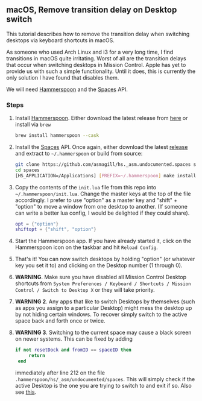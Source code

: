 <h2>macOS, Remove transition delay on Desktop switch</h2>

This tutorial describes how to remove the transition delay when switching
desktops via keyboard shortcuts in macOS.

As someone who used Arch Linux and i3 for a very long time,
I find transitions in macOS quite irritating. Worst of all are the
transition delays that occur when switching desktops in Mission Control.
Apple has yet to provide us with such a simple functionality. Until it does,
this is currently the only solution I have found that disables them.

We will need <a href="https://www.hammerspoon.org/">Hammerspoon</a>
and the <a href="https://github.com/asmagill/hs._asm.undocumented.spaces">Spaces</a>
API.

<h3>Steps</h3>

1. Install <a href="https://github.com/Hammerspoon/hammerspoon#how-do-i-install-it">Hammerspoon</a>. Either download the latest release from <a href="https://github.com/Hammerspoon/hammerspoon/releases/tag/0.9.93">here</a> or install via `brew`

    ```bash
    brew install hammerspoon --cask
    ```

2. Install the <a href="https://github.com/asmagill/hs._asm.undocumented.spaces#installation">Spaces</a> API. Once again, either download the latest <a href="https://github.com/asmagill/hs._asm.undocumented.spaces/releases">release</a> and extract to `~/.hammerspoon` or build from source:

    ```bash
    git clone https://github.com/asmagill/hs._asm.undocumented.spaces spaces
    cd spaces
    [HS_APPLICATION=/Applications] [PREFIX=~/.hammerspoon] make install
    ```

3. Copy the contents of the `init.lua` file from this repo into `~/.hammerspoon/init.lua`. Change the master keys at the top of the file accordingly. I prefer to use "option" as a master key and "shift" + "option" to move a window from one desktop to another. (If someone can write a better lua config, I would be delighted if they could share).

    ```lua
    opt = {"option"}
    shiftopt = {"shift", "option"}
    ```

4. Start the Hammerspoon app. If you have already started it, click on the Hammerspoon icon on the taskbar and hit `Reload Config`.

5. That's it! You can now switch desktops by holding "option" (or whatever key you set it to) and clicking on the Desktop number (1 through 0).

6. <b>WARNING</b>. Make sure you have disabled all Mission Control Desktop shortcuts from `System Preferences / Keyboard / Shortcuts / Mission Control / Switch to Desktop X` or they will take priority.

7. <b>WARNING 2</b>. Any apps that like to switch Desktops by themselves (such as apps you assign to a particular Desktop) might mess the desktop up by not hiding certain windows. To recover simply switch to the active space back and forth once or twice.

8. <b>WARNING 3</b>. Switching to the current space may cause a black screen on newer systems. This can be fixed by adding

   ```lua
   if not resetDock and fromID == spaceID then
        return
    end
   ```
   immediately after line 212 on the file `.hammerspoon/hs/_asm/undocumented/spaces`. This will simply check if the active Desktop is the one you are trying to switch to and exit if so. Also see <a href="https://github.com/asmagill/hs._asm.undocumented.spaces/pull/21/commits/43407cd5f6e8a91ffa16d2df712dbcbe16830b25">this</a>.
